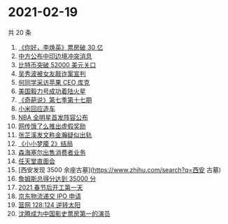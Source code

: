 # 2021-02-19

共 20 条

<!-- BEGIN -->
<!-- 最后更新时间 Fri Feb 19 2021 23:04:14 GMT+0800 (CST) -->

1. [《你好，李焕英》票房破 30 亿](https://www.zhihu.com/search?q=你好李焕英)
2. [中方公布中印边境冲突消息](https://www.zhihu.com/search?q=加勒万河谷)
3. [比特币突破 52000 美元关口](https://www.zhihu.com/search?q=比特币)
4. [吴秀波被女友敲诈案宣判](https://www.zhihu.com/search?q=吴秀波)
5. [何同学采访苹果 CEO 库克](https://www.zhihu.com/search?q=何同学采访库克)
6. [美国毅力号成功着陆火星](https://www.zhihu.com/search?q=毅力号)
7. [《奇葩说》第七季第十七期](https://www.zhihu.com/search?q=奇葩说)
8. [小米回应造车](https://www.zhihu.com/search?q=小米造车)
9. [NBA 全明星首发阵容公布](https://www.zhihu.com/search?q=nba全明星)
10. [网传饿了么推出虚假奖励](https://www.zhihu.com/search?q=饿了么奖励活动)
11. [张芷溪发文称金瀚疑似出轨](https://www.zhihu.com/search?q=张芷溪金瀚)
12. [《小小梦魇 2》结局](https://www.zhihu.com/search?q=小小梦魇2)
13. [森海塞尔出售消费者业务](https://www.zhihu.com/search?q=森海塞尔)
14. [任天堂直面会](https://www.zhihu.com/search?q=任天堂)
15. [西安发现 3500 余座古墓](https://www.zhihu.com/search?q=西安 古墓)
16. [詹姆斯总得分达到 35000 分](https://www.zhihu.com/search?q=湖人篮网)
17. [2021 春节后开工第一天](https://www.zhihu.com/search?q=初七上班)
18. [京东物流递交 IPO 申请](https://www.zhihu.com/search?q=京东物流)
19. [篮网 128:124 逆转太阳](https://www.zhihu.com/search?q=篮网)
20. [沈腾成为中国影史票房第一的演员](https://www.zhihu.com/search?q=沈腾)

<!-- END -->
